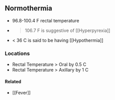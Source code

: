## Normothermia
- 96.8-100.4 F rectal temperature
- >106.7 F is suggestive of [[Hyperpyrexia]] 
- < 36 C is said to be having [[Hypothermia]] 

### Locations
- Rectal Temperature > Oral by 0.5 C
- Rectal Temperature > Axillary by 1 C

#### Related
- [[Fever]] 